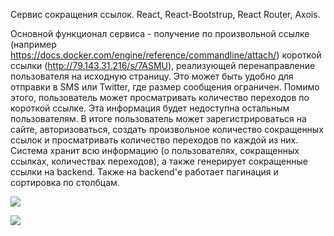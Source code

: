 Cервис сокращения ссылок. 
React, React-Bootstrup, React Router, Axois.

Основной функционал сервиса - получение по произвольной ссылке (например https://docs.docker.com/engine/reference/commandline/attach/) короткой ссылки (http://79.143.31.216/s/7ASMU), реализующей перенаправление пользователя на исходную страницу. Это может быть удобно для отправки в SMS или Twitter, где размер сообщения ограничен. 
Помимо этого, пользователь может просматривать количество переходов по короткой ссылке. Эта информация будет недоступна остальным пользователям.
В итоге пользователь может зарегистрироваться на сайте, авторизоваться, создать произвольное количество сокращенных ссылок и просматривать количество переходов по каждой из них.
Система хранит всю информацию (о пользователях, сокращенных ссылках, количествах переходов), а также генерирует сокращенные ссылки на backend. Также на backend'е работает пагинация и сортировка по столбцам.

![](https://user-images.githubusercontent.com/94569843/195476785-23863d2f-103b-4b7f-98bf-5da99e3f63ee.png)

![](https://user-images.githubusercontent.com/94569843/195476788-d04adfa2-5bf4-405f-bfc9-1c12f150d37e.png)
